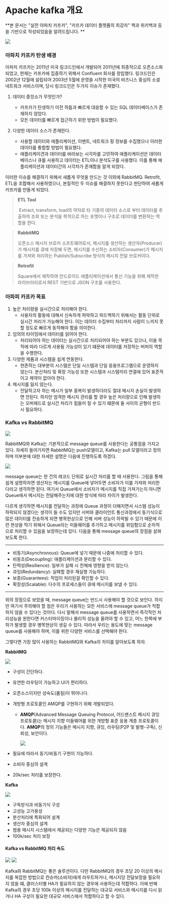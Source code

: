 # Apache kafka 개요

**본 문서는 "실전 아파치 카프카", "카프카 데이터 플랫폼의 최강자" 책과 위키백과 등을 기반으로 작성되었음을 알려드립니다. **

![](https://i.pinimg.com/originals/6a/46/51/6a46514d46e0edd07ab4e80c828d60a8.png)



### 아파치 카프카 탄생 배경



 아파치 카프카는 2011년 미국 링크드인에서 개발되어 2011년에 최종적으로 오픈소스화 되었고, 현재는 카프카에 집중하기 위해서 Confluent 회사를 창립했다. 링크드인은 2002년 12월에 설립되어 2003년 5월에 운영을 시작한 미국의 비즈니스 중심의 소셜 네트워크 서비스이며, 당시 링크드인은 두가지 이슈가 존재했다. 



1. 데이터 중앙소가 무엇인가? 

   * 카프카가 탄생하기 이전 하둡과 빠르게 대응할 수 있는 SQL 데이터베이스가 존재하지 않았다. 
   * 모든 데이터를 빠르게 접근하기 위한 방법이 필요했다. 

2. 다양한 데이터 소스가 존재한다. 

   * 사용할 데이터와 애플리케이션, 이벤트, 네트워크 핑 정보를 수집했으나 이러한 데이터를 통합할 방법이 필요했다. 
   * 애플리케이견과 데이터를 바라보는 시각차를 고민하여 애플리케이션은 데이터베이스나 큐를 사용하고 데이터는 ETL이나 분석도구를 사용했다. 이를 통해 애플리케이션과 데이터간의 시각차가 존재함을 알게 되었다. 

   

 이러한 이슈를 해결하기 위해서 새롭게 무엇을 만드는 것 이외에 RabbitMQ. Retrofit, ETL을 조합해서 사용하였으나, 본질적인 두 이슈를 해결하지 못한다고 판단하여 새롭게 카프카를 만들게 되었다. 



>**ETL Tool**
>
>​    Extract, transform, load의 약자로 타 기종의 데이터 소스로 부터 데이터를 추출하여 조회 또는 분석을 목적으로 하는 포맷이나 구조로 데이터를 변환하는 역할을 한다. 



>**RabbitMQ**
>
> 오픈소스 메시지 브로커 소프트웨어로서, 메시지를 생산하는 생산자(Producer)가 메시지를 큐에 저장해 두면, 메시지를 수신하는 소비자(Consumer)가 메시지를 가져와 처리하는 Publish/Subscribe 방식의 메시지 전달 브로커이다.



>**Retrofit**
>
> Square에서 제작하여 안드로이드 애플리케이션에서 통신 기능을 위해 제작한 라이브러리로서 REST 기반으로 JSON 구조를 사용한다. 

 

### 아파피 카프카 목표 

1. 높은 처리량을 실시간으로 처리해야 한다. 
   * 사용자의 활동에 대해서 신속하게 파악하고 피드백하기 위해서는 활동 단위로 실시간 처리가 가능해야 한다. 이는 데이터 수집부터 처리까지 사람이 느끼지 못할 정도로 빠르게 동작해야 함을 의미한다. 
2. 임의의 타이밍에서 데이터를 읽어야 한다. 
   * 처리되어야 하는 데이터는 실시간으로 처리되어야 하는 부분도 있으나, 이용 목적에 따라 다르게 사용될 가능성이 있기 떄문에 데이터를 저장하는 버퍼의 역할을 수행한다. 
3. 다양한 제품과 시스템을 쉽게 연동한다. 
   * 현존하는 대부분의 시스템은 단일 시스템과 단일 응용프로그램으로 운영하지 않는다. 분산처리 및 확장 가능성 또한 시스템과 시스템끼리 연결에 있어 표준적이고 제약이 없아야 한다. 
4. 메시지를 잃지 않는다.
   *  전달하고자 하는 메시가 일부 중복이 발생하더라도 절대 메시지 손실이 발생하면 안된다. 하지만 엄격한 메시지 관리를 할 경우 높은 처리량으로 인해 발생하는 오버헤드로 실시간 처리가 힘들어 질 수 있기 떄문에 둘 사이의 균형이 반드시 필요하다. 



### Kafka vs RabbitMQ 

![](https://miro.medium.com/max/850/1*BGZy6Puq8X9AQHkJzB7BLA.jpeg)

 RabbitMQ와 Kafka는 기본적으로 message queue를 사용한다는 공통점을 가지고 있다. 자세히 들어가자면  RabbitMQ는 push모델이고, Kafka는 pull 모델이라고 정의하며 이부분에 대한 자세한 설명은 다음에 진행하도록 하겠다. 

![](https://www.cloudamqp.com/img/blog/thumb-mq.jpg)

message queue는 한 건의 레코드 단위로 실시간 처리를 할 때 사용한다. 그림을 통해 쉽게 설명하자면 생산자는 메시지를 Queue에 넣어두면 소비자가 이를 가져와 처리한다라고 생각하면 된다. 여기서 Queue에서 소비자가 메시지를 직접 가져가는지 아니면 Queue에서 메시지는 전달해주는지에 대한 방식에 따라 차이가 발생한다. 

 다르게 생각하면 메시지를 전달하는 과정에 Queue 과정이 더해지면서 시스템 성능이 하락되지 않겠다는 생각이 들 수도 있지만  서버와 클라이언트 통신과정에서 동기식으로 많은 데이터를 전송하게 되면 병목현상으로 인해 서버 성능이 하락될 수 있기 때문에 이런 현상을 막기 위해서 Queue라는 미들웨어를 추가하고 메시지를 위임함으로 순차적으로 처리할 수 있음을 보장하는데 있다. 다음을 통해 message queue의 장점을 살펴보도록 한다. 



----

* 비동기(Asynchronous): Queue에 넣기 때문에 나중에 처리할 수 있다.
* 비동조(Decoupling): 애플리케이션과 분리할 수 있다.
* 탄력성(Resilience): 일부가 실패 시 전체에 영향을 받지 않는다.
* 과잉(Redundancy): 실패할 경우 재실행 가능하다.
* 보증(Guarantees): 작업이 처리된걸 확인할 수 있다.
* 확장성(Scalable): 다수의 프로세스들이 큐에 메시지를 보낼 수 있다.

----



 위의 장점으로 보았을 때, message queue는 반드시 사용해야 할 것으로 보인다. 하지만 여기서 주의해야 할 점은 우리가 사용하는 모든 서비스에 message queue가 적합하지 않을 수 있다는 것이다. 다시 말해서 message queue를 사용하면서 즉각적인 처리성능을 원한다면 커스터마이징이나 물리적 성능을 올려야 할 수 있고, 어느 한쪽에 부하가 발생할 경우 병목현상이 생길 수 있다. 따라서 우리는 용도에 맞는 message queue를 사용해야 하며, 이를 위한 다양한 서비스를 선택해야 한다.

 그렇다면 가장 많이 사용하는 RabbitMQ와 Kafka의 차이를 알아보도록 하자. 



**RabbitMQ**

![](https://www.cloudamqp.com/img/blog/exchanges-topic-fanout-direct.png)

* 구성이 간단하다. 

* 유연한 라우팅이 가능하고 UI가 편리하다. 

* 오픈소스이지만 성숙도(품질)이 뛰어나다. 

* 개방형 프로토콜인 AMQP를 구현하기 위해 개발되었다. 

  * **AMQP**(Advanced Message Queuing Protocol, 어드밴스트 메시지 큐잉 프로토콜)는 메시지 지향 미들웨어를 위한 개방형 표준 응용 계층 프로토콜이다. **AMQP**의 정의 기능들은 메시지 지향, 큐잉, 라우팅(P2P 및 발행-구독), 신뢰성, 보안이다.

    ![](https://support.smartbear.com/readyapi/docs/_images/testing/amqp-about.png)

* 필요에 따라서 동기/비동기 구현이 가능하다. 

*  소비자 중심의 설계

* 20k/sec 처리를 보장한다. 





**Kafka**

![](https://d2h0cx97tjks2p.cloudfront.net/blogs/wp-content/uploads/sites/2/2018/04/Apache-Kafka-Cluster-1.png)

- 구독방식과 비동기식 구성
- 고성능 고가용성
- 분산처리에 특화되어 설계
- 생산자 중심의 설계
- 범용 메시지 시스템에서 제공되는 다양한 기능은 제공되지 않음 
- 100k/sec 처리 보장





#### Kafka vs RabbitMQ 처리 속도

<img src="https://img1.daumcdn.net/thumb/R1280x0/?scode=mtistory2&amp;fname=https%3A%2F%2Fblog.kakaocdn.net%2Fdn%2FllxbS%2Fbtqu6NdRXtd%2FEd4o18lqMXSabL9xTdtqb0%2Fimg.png" />

<img src="https://img1.daumcdn.net/thumb/R1280x0/?scode=mtistory2&amp;fname=https%3A%2F%2Fblog.kakaocdn.net%2Fdn%2FllxbS%2Fbtqu6NdRXtd%2FEd4o18lqMXSabL9xTdtqb0%2Fimg.png"  />



 Kafka와 RabbitMQ는 좋은 솔루션이다. 다만 RabbitMQ의 경우 초당 20 이상의 메시지를 복잡한 방법으로 컨슈머(소비자)에게 라우트하거나, 메시지당 전달보장을 필요하지 않을 떄, 클러스터별 HA가 필요하지 않는 경우에 사용하는데 적합하다. 이에 반해 Kafka의 경우 초당 100k 이상의 메시지를 전달하는 대규모 서비스와 메시지를 다시 읽거나 HA 구성이 필요한 대규모 서비스에서 적합하다고 할 수 있다. 
